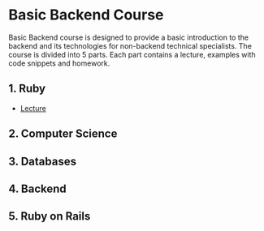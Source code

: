 # Basic Backend Course

Basic Backend course is designed to provide a basic introduction to the backend and its technologies for non-backend technical specialists. The course is divided into 5 parts. Each part contains a lecture, examples with code snippets and homework.

## 1. Ruby

- [Lecture](https://github.com/strange012/basic_backend/blob/master/1.%20Ruby/lecture.pdf)

## 2. Computer Science

## 3. Databases

## 4. Backend

## 5. Ruby on Rails

